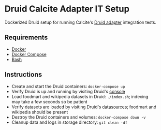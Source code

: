 # Druid Calcite Adapter IT Setup

Dockerized Druid setup for running Calcite's
[Druid adapter](https://github.com/apache/calcite/tree/master/druid)
integration tests.

## Requirements

* [Docker](https://docs.docker.com/engine/install/)
* [Docker Compose](https://docs.docker.com/compose/install/)
* [Bash](https://www.gnu.org/software/bash/)

## Instructions

* Create and start the Druid containers: `docker-compose up`
* Verify Druid is up and running by visiting Druid's [console](http://localhost:8888/unified-console.html)
* Load foodmart and wikipedia datasets in Druid: `./index.sh`; indexing may take a few seconds so be patient
* Verify datasets are loaded by visiting Druid's [datasources](http://localhost:8888/unified-console.html#datasources); foodmart and wikipedia should be present
* Destroy the Druid containers and volumes: `docker-compose down -v`
* Cleanup data and logs in storage directory: `git clean -df`
